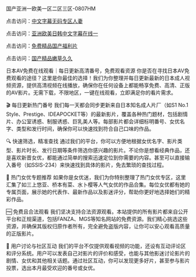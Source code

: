 国产亚洲一欧美一区二区三区-0807HM

点击访问：<a href="https://fdhf-454.pages.dev/">中文字幕无码专区人妻</a>

点击访问：<a href="https://rtj-3zo.pages.dev/">亚洲欧美日韩中文字幕在线一</a>

点击访问：<a href="https://bered.pages.dev/">免费精品国产福利片</a>

点击访问：<a href="https://cfad.pages.dev/">国产精品嫩草久久</a>

日本AV免费在线观看｜每日更新高清番号，免费观看资源
你是否在寻找日本AV免费观看的途径？这里是你最佳的选择！我们为你整理并每日更新最新的日本成人视频资源，提供高清视频在线播放，确保你在任何设备上都能畅享免费、高清、正版的AV影片。无需下载，不限地区，一键在线观看，立即满足你的看片需求。

🎬 每日更新热门番号
我们每一天都会同步更新来自日本知名成人片厂（如S1 No.1 Style、Prestige、IDEAPOCKET等）的最新影片，覆盖各种热门题材，包括剧情片、办公室诱惑、制服诱惑、巨乳美人等。每部影片都会详细标明番号、女优名字、类型和发行时间，确保你可以快速找到符合自己口味的作品。

🔍 快速筛选，精准查找
通过我们的平台，你可以方便地根据女优名字、影片类型、影片时长、发行日期等条件筛选你感兴趣的影片。不论你是想看经典作品，还是喜欢新晋女优，都能通过简单的搜索迅速定位到你需要的内容。甚至可以直接输入番号（如SSIS-234）来快速找到具体的影片，免去繁琐的查找过程。

🌟 热门女优专题推荐
如果你是女优迷，我们为你特别整理了热门女优专区，这里汇集了如三上悠亚、桥本有菜、水卜樱等人气女优的作品合集。每位女优都有她的专属页面，展示她的代表作、最新作品以及影迷评分，帮助你更好地选择她们的精彩作品。

🆓 免费且合法观看
我们坚决支持合法资源观看。本站提供的所有影片都来自公开平台和正规渠道，包括FANZA、MGS等知名网站的免费资源。我们精心挑选这些资源，并确保其版权归原作者所有，完全避免盗版内容，让你可以安心观看高质量的正版影片。

💬 用户讨论与社区互动
我们的平台不仅提供观看视频的功能，还设有互动评论区和评分系统。用户可以发表自己对影片的评价和感受，也能与其他影迷讨论影片的剧情、女优和其他相关话题。通过社区互动，你可以发现更多好片，甚至参与影片投票，选出本月最受欢迎的番号或女优。

<span style="display:none;">[Canonical link](）</span>
